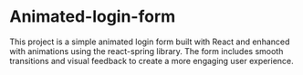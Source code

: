 # Animated-login-form
This project is a simple animated login form built with React and enhanced with animations using the react-spring library. The form includes smooth transitions and visual feedback to create a more engaging user experience.
